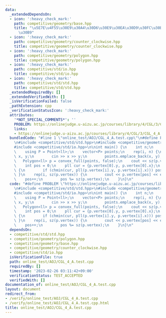 ```yaml
---
data:
  _extendedDependsOn:
  - icon: ':heavy_check_mark:'
    path: competitive/geometry/base.hpp
    title: "\u5E7E\u4F55\u30E9\u30A4\u30D6\u30E9\u30EA\u30D9\u30FC\u30B9\u30AF\u30E9\
      \u30B9"
  - icon: ':heavy_check_mark:'
    path: competitive/geometry/counter_clockwise.hpp
    title: competitive/geometry/counter_clockwise.hpp
  - icon: ':heavy_check_mark:'
    path: competitive/geometry/polygon.hpp
    title: competitive/geometry/polygon.hpp
  - icon: ':heavy_check_mark:'
    path: competitive/std/io.hpp
    title: competitive/std/io.hpp
  - icon: ':heavy_check_mark:'
    path: competitive/std/std.hpp
    title: competitive/std/std.hpp
  _extendedRequiredBy: []
  _extendedVerifiedWith: []
  _isVerificationFailed: false
  _pathExtension: cpp
  _verificationStatusIcon: ':heavy_check_mark:'
  attributes:
    '*NOT_SPECIAL_COMMENTS*': ''
    PROBLEM: https://onlinejudge.u-aizu.ac.jp/courses/library/4/CGL/3/CGL_4_A
    links:
    - https://onlinejudge.u-aizu.ac.jp/courses/library/4/CGL/3/CGL_4_A
  bundledCode: "#line 1 \"online_test/AOJ/CGL_4_A.test.cpp\"\n#define PROBLEM \"https://onlinejudge.u-aizu.ac.jp/courses/library/4/CGL/3/CGL_4_A\"\
    \n#include <competitive/std/std.hpp>\n#include <competitive/geometry/polygon.hpp>\n\
    #include <competitive/std/io.hpp>\n\nint main() {\n    int n;\n    cin >> n;\n\
    \    using P = Point<ll>;\n    vector<P> points;\n    rep(i, n) {\n        ll\
    \ x, y;\n        cin >> x >> y;\n        points.emplace_back(x, y);\n    }\n \
    \   Polygon<ll> p = convex_full(points, false);\n    cout << sz(p.vertex) << endl;\n\
    \    int pos = 0;\n    pll cur = {p.vertex[0].y, p.vertex[0].x};\n    rep(i, sz(p.vertex))\
    \ {\n        if (chmin(cur, pll(p.vertex[i].y, p.vertex[i].x))) pos = i;\n   \
    \ }\n    rep(i, sz(p.vertex)) {\n        cout << p.vertex[pos] << endl;\n    \
    \    pos++;\n        pos %= sz(p.vertex);\n    }\n}\n"
  code: "#define PROBLEM \"https://onlinejudge.u-aizu.ac.jp/courses/library/4/CGL/3/CGL_4_A\"\
    \n#include <competitive/std/std.hpp>\n#include <competitive/geometry/polygon.hpp>\n\
    #include <competitive/std/io.hpp>\n\nint main() {\n    int n;\n    cin >> n;\n\
    \    using P = Point<ll>;\n    vector<P> points;\n    rep(i, n) {\n        ll\
    \ x, y;\n        cin >> x >> y;\n        points.emplace_back(x, y);\n    }\n \
    \   Polygon<ll> p = convex_full(points, false);\n    cout << sz(p.vertex) << endl;\n\
    \    int pos = 0;\n    pll cur = {p.vertex[0].y, p.vertex[0].x};\n    rep(i, sz(p.vertex))\
    \ {\n        if (chmin(cur, pll(p.vertex[i].y, p.vertex[i].x))) pos = i;\n   \
    \ }\n    rep(i, sz(p.vertex)) {\n        cout << p.vertex[pos] << endl;\n    \
    \    pos++;\n        pos %= sz(p.vertex);\n    }\n}\n"
  dependsOn:
  - competitive/std/std.hpp
  - competitive/geometry/polygon.hpp
  - competitive/geometry/base.hpp
  - competitive/geometry/counter_clockwise.hpp
  - competitive/std/io.hpp
  isVerificationFile: true
  path: online_test/AOJ/CGL_4_A.test.cpp
  requiredBy: []
  timestamp: '2023-02-26 03:11:42+09:00'
  verificationStatus: TEST_ACCEPTED
  verifiedWith: []
documentation_of: online_test/AOJ/CGL_4_A.test.cpp
layout: document
redirect_from:
- /verify/online_test/AOJ/CGL_4_A.test.cpp
- /verify/online_test/AOJ/CGL_4_A.test.cpp.html
title: online_test/AOJ/CGL_4_A.test.cpp
---
```

